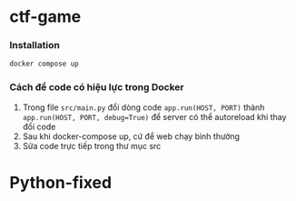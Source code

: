 # ctf-game

### Installation
```bash
docker compose up
```

### Cách để code có hiệu lực trong Docker

1. Trong file `src/main.py` đổi dòng code `app.run(HOST, PORT)` thành `app.run(HOST, PORT, debug=True)` để server có thể autoreload khi thay đổi code
2. Sau khi docker-compose up, cứ để web chạy bình thường
3. Sửa code trực tiếp trong thư mục src
# Python-fixed
